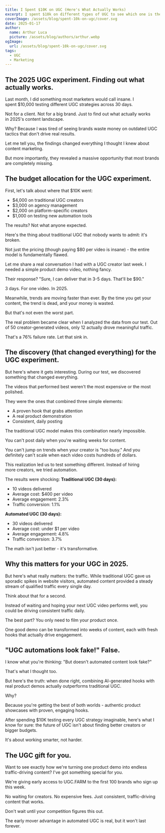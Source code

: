 ```yaml
---
title: I Spent $10K on UGC (Here's What Actually Works)
excerpt: I spent $10k on different types of UGC to see which one is the best for you in 2025
coverImage: /assets/blog/spent-10k-on-ugc/cover.svg
date: 2025-01-17
author:
  name: Arthur Luca
  picture: /assets/blog/authors/arthur.webp
ogImage:
  url: /assets/blog/spent-10k-on-ugc/cover.svg
tags:
  - UGC
  - Marketing
---
```

## The 2025 UGC experiment. Finding out what actually works.

Last month, I did something most marketers would call insane. I spent $10,000 testing different UGC strategies across 30 days. 

Not for a client. Not for a big brand. Just to find out what actually works in 2025's content landscape.

Why? Because I was tired of seeing brands waste money on outdated UGC tactics that don't drive real results.

Let me tell you, the findings changed everything I thought I knew about content marketing. 

But more importantly, they revealed a massive opportunity that most brands are completely missing.

## The budget allocation for the UGC experiment.

First, let's talk about where that $10K went:
- $4,000 on traditional UGC creators
- $3,000 on agency management
- $2,000 on platform-specific creators
- $1,000 on testing new automation tools

The results? Not what anyone expected.

Here's the thing about traditional UGC that nobody wants to admit: it's broken. 

Not just the pricing (though paying $80 per video is insane) - the entire model is fundamentally flawed.

Let me share a real conversation I had with a UGC creator last week. I needed a simple product demo video, nothing fancy. 

Their response? "Sure, I can deliver that in 3-5 days. That'll be $90."

3 days. For one video. In 2025.

Meanwhile, trends are moving faster than ever. By the time you get your content, the trend is dead, and your money is wasted. 

But that's not even the worst part.

The real problem became clear when I analyzed the data from our test. Out of 50 creator-generated videos, only 12 actually drove meaningful traffic. 

That's a 76% failure rate. Let that sink in.

## The discovery (that changed everything) for the UGC experiment.

But here's where it gets interesting. During our test, we discovered something that changed everything. 

The videos that performed best weren't the most expensive or the most polished. 

They were the ones that combined three simple elements:
- A proven hook that grabs attention
- A real product demonstration
- Consistent, daily posting

The traditional UGC model makes this combination nearly impossible. 

You can't post daily when you're waiting weeks for content. 

You can't jump on trends when your creator is "too busy." And you definitely can't scale when each video costs hundreds of dollars.

This realization led us to test something different. Instead of hiring more creators, we tried automation. 

The results were shocking:
**Traditional UGC (30 days):**
- 10 videos delivered
- Average cost: $400 per video
- Average engagement: 2.3%
- Traffic conversion: 1.1%

**Automated UGC (30 days):**
- 30 videos delivered
- Average cost: under $1 per video
- Average engagement: 4.8%
- Traffic conversion: 3.7%

The math isn't just better - it's transformative.

## Why this matters for your UGC in 2025.

But here's what really matters: the traffic. While traditional UGC gave us sporadic spikes in website visitors, automated content provided a steady stream of qualified traffic every single day.

Think about that for a second. 

Instead of waiting and hoping your next UGC video performs well, you could be driving consistent traffic daily.

The best part? You only need to film your product once. 

One good demo can be transformed into weeks of content, each with fresh hooks that actually drive engagement.

## "UGC automations look fake!" False.

I know what you're thinking: "But doesn't automated content look fake?"

That's what I thought too. 

But here's the truth: when done right, combining AI-generated hooks with real product demos actually outperforms traditional UGC. 

Why? 

Because you're getting the best of both worlds - authentic product showcases with proven, engaging hooks.

After spending $10K testing every UGC strategy imaginable, here's what I know for sure: the future of UGC isn't about finding better creators or bigger budgets. 

It's about working smarter, not harder.

## The UGC gift for you.

Want to see exactly how we're turning one product demo into endless traffic-driving content? I've got something special for you.

We're giving early access to UGC.FARM to the first 100 brands who sign up this week. 

No waiting for creators. No expensive fees. Just consistent, traffic-driving content that works.

Don't wait until your competition figures this out. 

The early mover advantage in automated UGC is real, but it won't last forever.